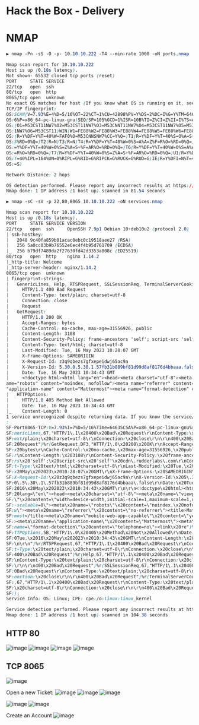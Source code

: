 # Hack the Box - Delivery

# NMAP
```CSS
▶ nmap -Pn -sS -O -p- 10.10.10.222 -T4 --min-rate 1000 -oN ports.nmap

Nmap scan report for 10.10.10.222
Host is up (0.18s latency).
Not shown: 65532 closed tcp ports (reset)
PORT     STATE SERVICE
22/tcp   open  ssh
80/tcp   open  http
8065/tcp open  unknown
No exact OS matches for host (If you know what OS is running on it, see https://nmap.org/submit/ ).
TCP/IP fingerprint:
OS:SCAN(V=7.93%E=4%D=5/16%OT=22%CT=1%CU=42898%PV=Y%DS=2%DC=I%G=Y%TM=64635BE
OS:6%P=x86_64-pc-linux-gnu)SEQ(SP=105%GCD=1%ISR=10B%TI=Z%CI=Z%II=I%TS=A)OPS
OS:(O1=M53CST11NW7%O2=M53CST11NW7%O3=M53CNNT11NW7%O4=M53CST11NW7%O5=M53CST1
OS:1NW7%O6=M53CST11)WIN(W1=FE88%W2=FE88%W3=FE88%W4=FE88%W5=FE88%W6=FE88)ECN
OS:(R=Y%DF=Y%T=40%W=FAF0%O=M53CNNSNW7%CC=Y%Q=)T1(R=Y%DF=Y%T=40%S=O%A=S+%F=A
OS:S%RD=0%Q=)T2(R=N)T3(R=N)T4(R=Y%DF=Y%T=40%W=0%S=A%A=Z%F=R%O=%RD=0%Q=)T5(R
OS:=Y%DF=Y%T=40%W=0%S=Z%A=S+%F=AR%O=%RD=0%Q=)T6(R=Y%DF=Y%T=40%W=0%S=A%A=Z%F
OS:=R%O=%RD=0%Q=)T7(R=Y%DF=Y%T=40%W=0%S=Z%A=S+%F=AR%O=%RD=0%Q=)U1(R=Y%DF=N%
OS:T=40%IPL=164%UN=0%RIPL=G%RID=G%RIPCK=G%RUCK=G%RUD=G)IE(R=Y%DFI=N%T=40%CD
OS:=S)

Network Distance: 2 hops

OS detection performed. Please report any incorrect results at https://nmap.org/submit/ .
Nmap done: 1 IP address (1 host up) scanned in 81.54 seconds
```

```CSS
▶ nmap -sC -sV -p 22,80,8065 10.10.10.222 -oN services.nmap  

Nmap scan report for 10.10.10.222
Host is up (0.18s latency).                                                                                                                                                                                          
PORT     STATE SERVICE VERSION                                                       
22/tcp   open  ssh     OpenSSH 7.9p1 Debian 10+deb10u2 (protocol 2.0)     
| ssh-hostkey:                                                                       
|   2048 9c40fa859b01acac0ebc0c19518aee27 (RSA)                           
|   256 5a0cc03b9b76552e6ec4f4b95d761709 (ECDSA)                          
|_  256 b79df7489da2f27630fd42d3353a808c (ED25519)                        
80/tcp   open  http    nginx 1.14.2                                                  
|_http-title: Welcome                                                                
|_http-server-header: nginx/1.14.2                                                   
8065/tcp open  unknown                                                               
| fingerprint-strings:                                                               
|   GenericLines, Help, RTSPRequest, SSLSessionReq, TerminalServerCookie: 
|     HTTP/1.1 400 Bad Request                                                       
|     Content-Type: text/plain; charset=utf-8                             
|     Connection: close                                                              
|     Request                                                                        
|   GetRequest:                                                                      
|     HTTP/1.0 200 OK                                                                
|     Accept-Ranges: bytes                                                           
|     Cache-Control: no-cache, max-age=31556926, public                   
|     Content-Length: 3108                                                           
|     Content-Security-Policy: frame-ancestors 'self'; script-src 'self' cdn.rudderlabs.com
|     Content-Type: text/html; charset=utf-8                              
|     Last-Modified: Tue, 16 May 2023 10:28:07 GMT                        
|     X-Frame-Options: SAMEORIGIN                                                    
|     X-Request-Id: z3q9qbezs7gfxepeidwj65ac9a                            
|     X-Version-Id: 5.30.0.5.30.1.57fb31b889bf81d99d8af8176d4bbaaa.false  
|     Date: Tue, 16 May 2023 10:34:43 GMT                                            
|     <!doctype html><html lang="en"><head><meta charset="utf-8"><meta name="viewport" content="width=device-width,initial-scale=1,maximum-scale=1,user-scalable=0"><meta n
ame="robots" content="noindex, nofollow"><meta name="referrer" content="no-referrer"><title>Mattermost</title><meta name="mobile-web-app-capable" content="yes"><meta name=
"application-name" content="Mattermost"><meta name="format-detection" content="telephone=no"><link re
|   HTTPOptions:
|     HTTP/1.0 405 Method Not Allowed
|     Date: Tue, 16 May 2023 10:34:43 GMT                                                                                                                                  
|_    Content-Length: 0                                                              
1 service unrecognized despite returning data. If you know the service/version, please submit the following fingerprint at https://nmap.org/cgi-bin/submit.cgi?new-service 
:
SF-Port8065-TCP:V=7.93%I=7%D=5/16%Time=64635C5A%P=x86_64-pc-linux-gnu%r(Ge
SF:nericLines,67,"HTTP/1\.1\x20400\x20Bad\x20Request\r\nContent-Type:\x20t
SF:ext/plain;\x20charset=utf-8\r\nConnection:\x20close\r\n\r\n400\x20Bad\x
SF:20Request")%r(GetRequest,DF3,"HTTP/1\.0\x20200\x20OK\r\nAccept-Ranges:\
SF:x20bytes\r\nCache-Control:\x20no-cache,\x20max-age=31556926,\x20public\
SF:r\nContent-Length:\x203108\r\nContent-Security-Policy:\x20frame-ancesto
SF:rs\x20'self';\x20script-src\x20'self'\x20cdn\.rudderlabs\.com\r\nConten
SF:t-Type:\x20text/html;\x20charset=utf-8\r\nLast-Modified:\x20Tue,\x2016\
SF:x20May\x202023\x2010:28:07\x20GMT\r\nX-Frame-Options:\x20SAMEORIGIN\r\n
SF:X-Request-Id:\x20z3q9qbezs7gfxepeidwj65ac9a\r\nX-Version-Id:\x205\.30\.
SF:0\.5\.30\.1\.57fb31b889bf81d99d8af8176d4bbaaa\.false\r\nDate:\x20Tue,\x
SF:2016\x20May\x202023\x2010:34:43\x20GMT\r\n\r\n<!doctype\x20html><html\x
SF:20lang=\"en\"><head><meta\x20charset=\"utf-8\"><meta\x20name=\"viewport
SF:\"\x20content=\"width=device-width,initial-scale=1,maximum-scale=1,user
SF:-scalable=0\"><meta\x20name=\"robots\"\x20content=\"noindex,\x20nofollo
SF:w\"><meta\x20name=\"referrer\"\x20content=\"no-referrer\"><title>Matter
SF:most</title><meta\x20name=\"mobile-web-app-capable\"\x20content=\"yes\"
SF:><meta\x20name=\"application-name\"\x20content=\"Mattermost\"><meta\x20
SF:name=\"format-detection\"\x20content=\"telephone=no\"><link\x20re")%r(H
SF:TTPOptions,5B,"HTTP/1\.0\x20405\x20Method\x20Not\x20Allowed\r\nDate:\x2
SF:0Tue,\x2016\x20May\x202023\x2010:34:43\x20GMT\r\nContent-Length:\x200\r
SF:\n\r\n")%r(RTSPRequest,67,"HTTP/1\.1\x20400\x20Bad\x20Request\r\nConten
SF:t-Type:\x20text/plain;\x20charset=utf-8\r\nConnection:\x20close\r\n\r\n
SF:400\x20Bad\x20Request")%r(Help,67,"HTTP/1\.1\x20400\x20Bad\x20Request\r
SF:\nContent-Type:\x20text/plain;\x20charset=utf-8\r\nConnection:\x20close
SF:\r\n\r\n400\x20Bad\x20Request")%r(SSLSessionReq,67,"HTTP/1\.1\x20400\x2
SF:0Bad\x20Request\r\nContent-Type:\x20text/plain;\x20charset=utf-8\r\nCon
SF:nection:\x20close\r\n\r\n400\x20Bad\x20Request")%r(TerminalServerCookie
SF:,67,"HTTP/1\.1\x20400\x20Bad\x20Request\r\nContent-Type:\x20text/plain;
SF:\x20charset=utf-8\r\nConnection:\x20close\r\n\r\n400\x20Bad\x20Request"
SF:);
Service Info: OS: Linux; CPE: cpe:/o:linux:linux_kernel

Service detection performed. Please report any incorrect results at https://nmap.org/submit/ .
Nmap done: 1 IP address (1 host up) scanned in 104.38 seconds
```

## HTTP 80
![image](https://github.com/0xhardyboy/Hack-the-Box/assets/83878909/aef9bd68-d0a6-4af6-93a4-fe18fd12b22c)
![image](https://github.com/0xhardyboy/Hack-the-Box/assets/83878909/82e2366e-0139-4724-b293-54d1cb35d987)
![image](https://github.com/0xhardyboy/Hack-the-Box/assets/83878909/2ed3b4cd-34a7-4c5b-91c8-dd3ac1e7b0f3)
![image](https://github.com/0xhardyboy/Hack-the-Box/assets/83878909/13d820fd-0ae2-4f27-b60d-1ca82feef356)

## TCP 8065
![image](https://github.com/0xhardyboy/Hack-the-Box/assets/83878909/38815e4f-c1c6-4e60-930a-5a956685abd8)

Open a new Ticket:
![image](https://github.com/0xhardyboy/Hack-the-Box/assets/83878909/ee609bc3-dc30-4fe7-a05b-da27d6bc4f57)
![image](https://github.com/0xhardyboy/Hack-the-Box/assets/83878909/3a54c263-65ec-47eb-ab8f-209316434399)
![image](https://github.com/0xhardyboy/Hack-the-Box/assets/83878909/1278222e-db9d-4081-94dd-6fca9eff1ec2)

![image](https://github.com/0xhardyboy/Hack-the-Box/assets/83878909/8b1c0a6d-bb6f-447d-a96b-e3d8a35144db)
![image](https://github.com/0xhardyboy/Hack-the-Box/assets/83878909/3d9eb287-2605-4189-b583-60155a5d0e53)

Create an Account
![image](https://github.com/0xhardyboy/Hack-the-Box/assets/83878909/35f27b2a-9984-466b-ac45-170b9d83b058)
